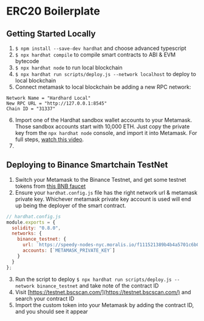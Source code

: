 # ERC20 Boilerplate

## Getting Started Locally
1. `$ npm install --save-dev hardhat` and choose advanced typescript
2. `$ npx hardhat compile` to compile smart contracts to ABI & EVM bytecode
3. `$ npx hardhat node` to run local blockchain
4. `$ npx hardhat run scripts/deploy.js --network localhost` to deploy to local blockchain
5. Connect metamask to local blockchain be adding a new RPC network:
```
Network Name = "Hardhard Local"
New RPC URL = "http://127.0.0.1:8545"
Chain ID = "31337"
```
6. Import one of the Hardhat sandbox wallet accounts to your Metamask. Those sandbox accounts start with 10,000 ETH. Just copy the private key from the `npx hardhat node` console, and import it into Metamask. For full steps, [watch this video](https://youtu.be/FTDEX3S1eqU?t=229).
7. 


## Deploying to Binance Smartchain TestNet
1. Switch your Metamask to the Binance Testnet, and get some testnet tokens from [this BNB faucet](https://testnet.binance.org/faucet-smart)
2. Ensure your `hardhat.config.js` file has the right network url & metamask private key. Whichever metamask private key account is used will end up being the deployer of the smart contract.
```js
// hardhat.config.js
module.exports = {
  solidity: "0.8.0",
  networks: {
    binance_testnet: {
      url: `https://speedy-nodes-nyc.moralis.io/f111521389b4b4a5701c6b0b/bsc/testnet`,
      accounts: [`METAMASK_PRIVATE_KEY`]
    }
  }
};
```
3. Run the script to deploy `$ npx hardhat run scripts/deploy.js --network binance_testnet` and take note of the contract ID
4. Visit [https://testnet.bscscan.com/](https://testnet.bscscan.com/) and search your contract ID
5. Import the custom token into your Metamask by adding the contract ID, and you should see it appear